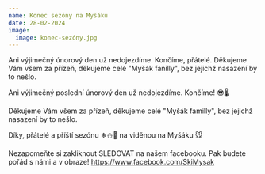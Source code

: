 ```yaml
---
name: Konec sezóny na Myšáku
date: 28-02-2024
image:
  image: konec-sezóny.jpg
---
```

A﻿ni výjimečný únorový den už nedojezdíme. Končíme, přátelé. Děkujeme Vám všem za přízeň, děkujeme celé "Myšák fanilly", bez jejichž nasazení by to nešlo. 

Ani výjimečný poslední únorový den už nedojezdíme. Končíme! 😎🌡

Děkujeme Vám všem za přízeň, děkujeme celé "Myšák familly", bez jejichž nasazení by to nešlo.

Díky, přátelé a příští sezónu ❄⛄🎿 na viděnou na Myšáku 🐭

Nezapomeňte si zakliknout SLEDOVAT na našem facebooku. Pak budete pořád  s námi a v obraze!  https://www.facebook.com/SkiMysak